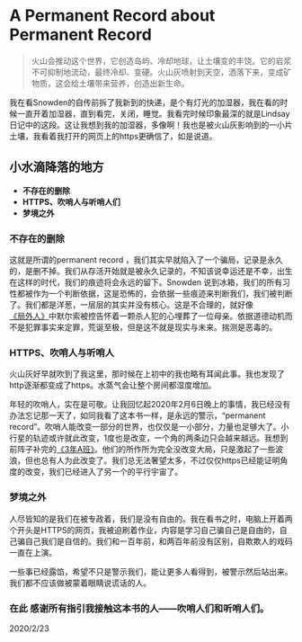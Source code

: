 # A Permanent Record about Permanent Record


>火山会推动这个世界，它创造岛屿、冷却地球，让土壤变的丰饶。它的岩浆不可抑制地流动，最终冷却、变硬。火山灰喷射到天空，洒落下来，变成矿物质，这会给土壤带来营养，创造出新生命。

我在看Snowden的自传前拆了我新到的快递，是个有灯光的加湿器，我在看的时候一直开着加湿器，直到看完，关闭，睡觉。我看完时候印象最深的就是Lindsay日记中的这段。这让我想到我的加湿器，多像啊！我也是被火山灰影响到的一小片土壤，我看着我打开的网页上的https更确信了，如是说道。

## 小水滴降落的地方

-	**不存在的删除**
-	**HTTPS、吹哨人与听哨人们**
-	**梦境之外**


### 不存在的删除
  
这就是所谓的permanent record ，我们其实早就陷入了一个骗局，记录是永久的，是删不掉。我们从存活开始就是被永久记录的，不知该说幸运还是不幸，出生在这样的时代，我们的痕迹将会永远的留下。Snowden 说到冰箱，我们的所有习性都被作为一个判断依据，这是恐怖的，会依据一些痕迹来判断我们，我们被判断了。我们都是洋葱，一层层的其实并没有核心。这是不合理的，就好像 [《局外人》](https://book.douban.com/subject/49088856//)中默尔索被控告怀着一颗杀人犯的心埋葬了一位母亲。依据道德动机而不是犯罪事实来定罪，荒诞至极，但是这不就是现实与未来。揣测是恶毒的。

### HTTPS、吹哨人与听哨人

火山灰好早就吹到了我这里，那时候在上初中的我也略有耳闻此事。我也发现了http逐渐都变成了https。水蒸气会让整个房间都湿度增加。

年轻的吹哨人，实在是可敬。让我回忆起2020年2月6日晚上的事情，我已经没有办法忘记那一天了，如同我看了这本书一样，是永远的警示，“permanent record”。吹哨人能改变一部分的世界，也仅仅是一小部分，力量也足够大了。小行星的轨迹或许就此改变，1度也是改变，一个角的两条边只会越来越远。我想到前阵子补完的[《3年A班》](https://movie.douban.com/subject/30377729//)。他们的所作所为完全没改变大局，只是激起了一些波浪，但也总有人为此改变了。我们总无法奢望太多，不过仅仅https已经能证明角度的改变，我们已经进入了另一个的平行宇宙了。

### 梦境之外
人尽皆知的是我们在被专政着，我们是没有自由的。我在看书之时，电脑上开着两个开头是HTTPS的网页，我被迫刷着作业，内容是学习自己骗自己是自由的，自己骗自己我们是自信的。我们和一百年前，和两百年前没有区别，自欺欺人的戏码一直在上演。

一些事已经露馅，希望不只是警示我们，能让更多人看得到，被警示然后站出来。我们都不应该做被蒙着眼睛说谎话的人。



### 在此 感谢所有指引我接触这本书的人——吹哨人们和听哨人们。
2020/2/23

